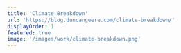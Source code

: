 ```yaml
---
title: 'Climate Breakdown'
url: 'https://blog.duncangeere.com/climate-breakdown/'
displayOrder: 1
featured: true
image: '/images/work/climate-breakdown.png'
---
```

